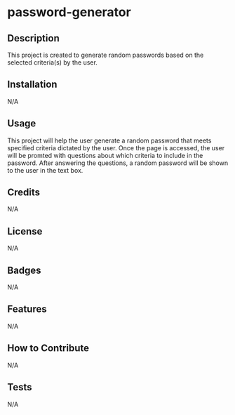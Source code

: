 # password-generator

## Description

This project is created to generate random passwords based on the selected criteria(s) by the user.



## Installation

N/A

## Usage

This project will help the user generate a random password that meets specified criteria dictated by the user.
Once the page is accessed, the user will be promted with questions about which criteria to include in the password.
After answering the questions, a random password will be shown to the user in the text box.


## Credits

N/A

## License

N/A

## Badges

N/A

## Features

N/A

## How to Contribute

N/A

## Tests

N/A